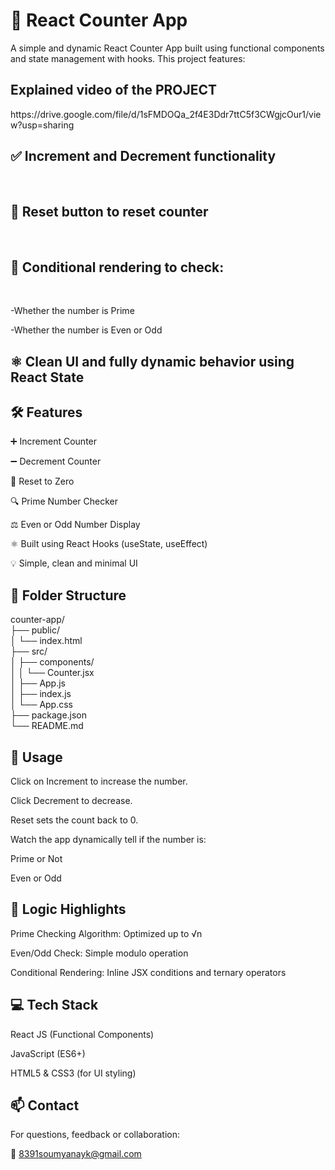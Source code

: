 <h1>🔢 React Counter App</h1>
A simple and dynamic React Counter App built using functional components and state management with hooks. This project features:

<h2>Explained video of the PROJECT</h2>
https://drive.google.com/file/d/1sFMDOQa_2f4E3Ddr7ttC5f3CWgjcOur1/view?usp=sharing


<h2>✅ Increment and Decrement functionality</h2><br>

<h2>🔁 Reset button to reset counter</h2><br>

<h2>🧮 Conditional rendering to check:</h2><br>

-Whether the number is Prime<br>

-Whether the number is Even or Odd<br>

<h2>⚛️ Clean UI and fully dynamic behavior using React State</h2>

<h2>🛠️ Features</h2>
➕ Increment Counter<br>

➖ Decrement Counter<br>

🔄 Reset to Zero<br>

🔍 Prime Number Checker<br>

⚖️ Even or Odd Number Display<br>

⚛️ Built using React Hooks (useState, useEffect)<br>

💡 Simple, clean and minimal UI

<h2>📂 Folder Structure</h2>

counter-app/<br>
├── public/<br>
│   └── index.html<br>
├── src/<br>
│   ├── components/<br>
│   │   └── Counter.jsx<br>
│   ├── App.js<br>
│   ├── index.js<br>
│   └── App.css<br>
├── package.json<br>
└── README.md<br>

<h2>📌 Usage</h2>
Click on Increment to increase the number.<br>

Click Decrement to decrease.<br>

Reset sets the count back to 0.<br>

Watch the app dynamically tell if the number is:<br>

Prime or Not<br>

Even or Odd<br>

<h2>🧠 Logic Highlights</h2>
Prime Checking Algorithm: Optimized up to √n<br>

Even/Odd Check: Simple modulo operation<br>


Conditional Rendering: Inline JSX conditions and ternary operators<br>


<h2>💻 Tech Stack</h2>
React JS (Functional Components)<br>

JavaScript (ES6+)<br>

HTML5 & CSS3 (for UI styling)

<h2>📫 Contact</h2>
For questions, feedback or collaboration:

📧 8391soumyanayk@gmail.com
